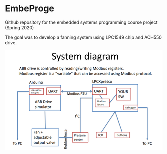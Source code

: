 # EmbeProge
Github repository for the embedded systems programming course project (Spring 2020)

The goal was to develop a fanning system using LPC1549 chip and ACH550 drive.

![Fanning system explanation image](SystemDiagram.png)